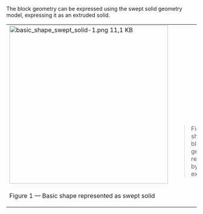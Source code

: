 The block geometry can be expressed using the swept solid geometry model, expressing it as an extruded solid.

<table summary="swept solid types">
 <tr>
  <td>
   <img src="../../figures/examples/basic_shape_swept_solid-1.png" width="420" height="420" alt="basic_shape_swept_solid-1.png 11,1 KB">
  </td>
  <td style=" vertical-align:bottom;">
   <blockquote>Figure 1 shows the block geometry represented by an extrusion.
   </blockquote>
  </td>
 </tr>
 <tr style="height:20px;">
  <td style=" vertical-align:bottom;">
   <p class="figure">Figure 1 &mdash; Basic shape represented as swept solid</p>
  </td>
  <td>&nbsp;
  </td>
 </tr>
</table>